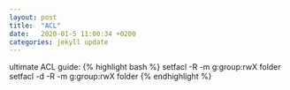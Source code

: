 ```yaml
---
layout: post
title:  "ACL"
date:   2020-01-5 11:00:34 +0200
categories: jekyll update
---
```

ultimate ACL guide:
{% highlight bash %}
setfacl -R -m g:group:rwX folder
setfacl -d -R -m g:group:rwX folder
{% endhighlight %}
